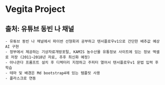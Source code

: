 # Vegita Project
## 출처: 유튜브 동빈 나 채널
    - 유튜브 동빈 나 채널에서 파이썬 선형회귀 공부하고 텐서플로우v1으로 간단한 배추값 예상 AI 구현
    - 정부에서 제공하는 기상자료개방포털, KAMIS 농수산물 유통정보 사이트에 있는 정보 액셀로 저장 (2011~2018년 자료, 추후 최신화 예정)
    - 아나콘다 프롬프트 설치 후 디렉터리 지정하고 주피터 열어서 텐서플로우v1 문법 입력 후 학습 
    - 테마 및 배경은 Md bootstrap4에 있는 템플릿 사용
    - 플라스크로 연동
      
    

    
